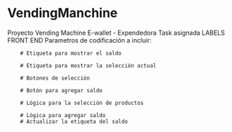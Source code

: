 # VendingManchine
Proyecto Vending Machine E-wallet - Expendedora
Task asignada LABELS FRONT END
Parametros de codificación a incluir:

        # Etiqueta para mostrar el saldo

        # Etiqueta para mostrar la selección actual

        # Botones de selección

        # Botón para agregar saldo

        # Lógica para la selección de productos

        # Lógica para agregar saldo
        # Actualizar la etiqueta del saldo



